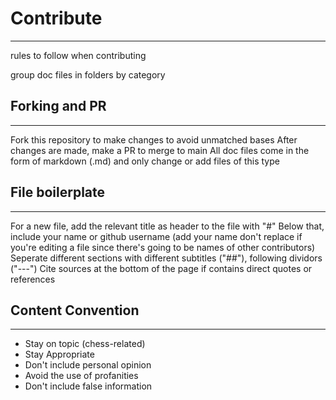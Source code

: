 # Contribute
---
rules to follow when contributing

group doc files in folders by category

## Forking and PR
---
Fork this repository to make changes to avoid unmatched bases
After changes are made, make a PR to merge to main
All doc files come in the form of markdown (.md) and only change or add files of this type


## File boilerplate
---
For a new file, add the relevant title as header to the file with "#"
Below that, include your name or github username (add your name don't replace if you're editing a file since there's going to be names of other contributors)
Seperate different sections with different subtitles ("##"), following dividors ("---")
Cite sources at the bottom of the page if contains direct quotes or references

## Content Convention
---
* Stay on topic (chess-related)
* Stay Appropriate
* Don't include personal opinion
* Avoid the use of profanities
* Don't include false information